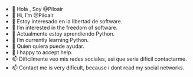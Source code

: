 - 👋 Hola , Soy @Piloair
- 👋 Hi, I’m @Piloair
- 👀 Estoy interesado en la libertad de software.
- 👀 I’m interested in the freedom of software.
- 🌱 Actualmente estoy aprendiendo Python.
- 🌱 I’m currently learning Python.
- 💞️ Quien quiera puede ayudar.
- 💞️ I happy to accept help.
- 📫 Dificilmente veo mis redes sociales, asi que seria dificil contactarme.
- 📫 Contact me is very dificult, because i dont read my social networks.

<!---
Piloair/Piloair is a ✨ special ✨ repository because its `README.md` (this file) appears on your GitHub profile.
You can click the Preview link to take a look at your changes.
--->
